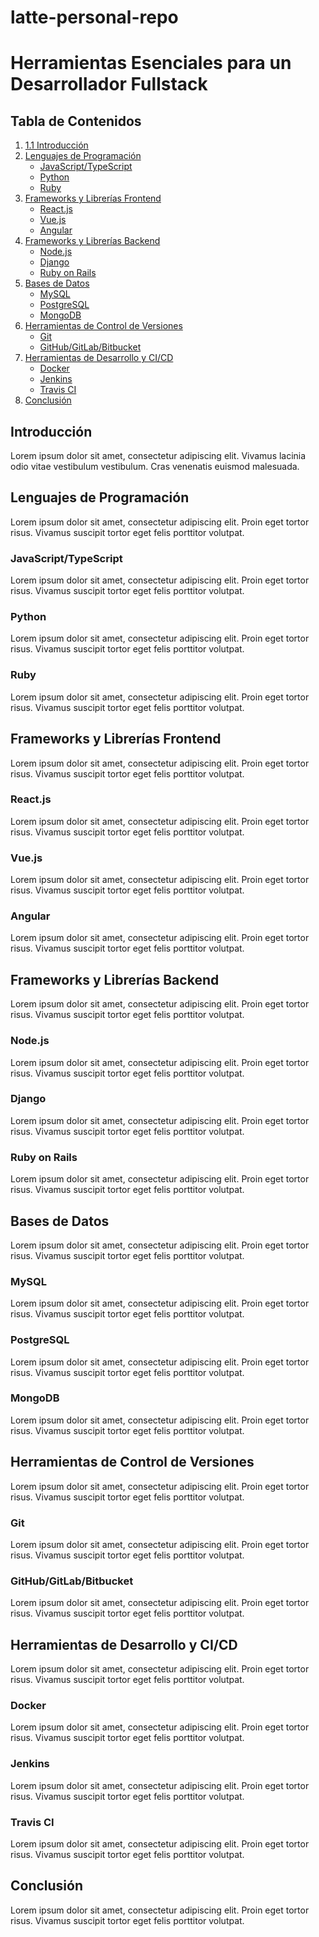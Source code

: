 # latte-personal-repo

# Herramientas Esenciales para un Desarrollador Fullstack

## Tabla de Contenidos
1. [1.1 Introducción](#11-introducción)
2. [Lenguajes de Programación](#lenguajes-de-programación)
   - [JavaScript/TypeScript](#javascripttypescript)
   - [Python](#python)
   - [Ruby](#ruby)
3. [Frameworks y Librerías Frontend](#frameworks-y-librerías-frontend)
   - [React.js](#reactjs)
   - [Vue.js](#vuejs)
   - [Angular](#angular)
4. [Frameworks y Librerías Backend](#frameworks-y-librerías-backend)
   - [Node.js](#nodejs)
   - [Django](#django)
   - [Ruby on Rails](#ruby-on-rails)
5. [Bases de Datos](#bases-de-datos)
   - [MySQL](#mysql)
   - [PostgreSQL](#postgresql)
   - [MongoDB](#mongodb)
6. [Herramientas de Control de Versiones](#herramientas-de-control-de-versiones)
   - [Git](#git)
   - [GitHub/GitLab/Bitbucket](#githubgitlabbitbucket)
7. [Herramientas de Desarrollo y CI/CD](#herramientas-de-desarrollo-y-cicd)
   - [Docker](#docker)
   - [Jenkins](#jenkins)
   - [Travis CI](#travis-ci)
8. [Conclusión](#conclusión)

## Introducción

Lorem ipsum dolor sit amet, consectetur adipiscing elit. Vivamus lacinia odio vitae vestibulum vestibulum. Cras venenatis euismod malesuada.

## Lenguajes de Programación

Lorem ipsum dolor sit amet, consectetur adipiscing elit. Proin eget tortor risus. Vivamus suscipit tortor eget felis porttitor volutpat.

### JavaScript/TypeScript

Lorem ipsum dolor sit amet, consectetur adipiscing elit. Proin eget tortor risus. Vivamus suscipit tortor eget felis porttitor volutpat.

### Python

Lorem ipsum dolor sit amet, consectetur adipiscing elit. Proin eget tortor risus. Vivamus suscipit tortor eget felis porttitor volutpat.

### Ruby

Lorem ipsum dolor sit amet, consectetur adipiscing elit. Proin eget tortor risus. Vivamus suscipit tortor eget felis porttitor volutpat.

## Frameworks y Librerías Frontend

Lorem ipsum dolor sit amet, consectetur adipiscing elit. Proin eget tortor risus. Vivamus suscipit tortor eget felis porttitor volutpat.

### React.js

Lorem ipsum dolor sit amet, consectetur adipiscing elit. Proin eget tortor risus. Vivamus suscipit tortor eget felis porttitor volutpat.

### Vue.js

Lorem ipsum dolor sit amet, consectetur adipiscing elit. Proin eget tortor risus. Vivamus suscipit tortor eget felis porttitor volutpat.

### Angular

Lorem ipsum dolor sit amet, consectetur adipiscing elit. Proin eget tortor risus. Vivamus suscipit tortor eget felis porttitor volutpat.

## Frameworks y Librerías Backend

Lorem ipsum dolor sit amet, consectetur adipiscing elit. Proin eget tortor risus. Vivamus suscipit tortor eget felis porttitor volutpat.

### Node.js

Lorem ipsum dolor sit amet, consectetur adipiscing elit. Proin eget tortor risus. Vivamus suscipit tortor eget felis porttitor volutpat.

### Django

Lorem ipsum dolor sit amet, consectetur adipiscing elit. Proin eget tortor risus. Vivamus suscipit tortor eget felis porttitor volutpat.

### Ruby on Rails

Lorem ipsum dolor sit amet, consectetur adipiscing elit. Proin eget tortor risus. Vivamus suscipit tortor eget felis porttitor volutpat.

## Bases de Datos

Lorem ipsum dolor sit amet, consectetur adipiscing elit. Proin eget tortor risus. Vivamus suscipit tortor eget felis porttitor volutpat.

### MySQL

Lorem ipsum dolor sit amet, consectetur adipiscing elit. Proin eget tortor risus. Vivamus suscipit tortor eget felis porttitor volutpat.

### PostgreSQL

Lorem ipsum dolor sit amet, consectetur adipiscing elit. Proin eget tortor risus. Vivamus suscipit tortor eget felis porttitor volutpat.

### MongoDB

Lorem ipsum dolor sit amet, consectetur adipiscing elit. Proin eget tortor risus. Vivamus suscipit tortor eget felis porttitor volutpat.

## Herramientas de Control de Versiones

Lorem ipsum dolor sit amet, consectetur adipiscing elit. Proin eget tortor risus. Vivamus suscipit tortor eget felis porttitor volutpat.

### Git

Lorem ipsum dolor sit amet, consectetur adipiscing elit. Proin eget tortor risus. Vivamus suscipit tortor eget felis porttitor volutpat.

### GitHub/GitLab/Bitbucket

Lorem ipsum dolor sit amet, consectetur adipiscing elit. Proin eget tortor risus. Vivamus suscipit tortor eget felis porttitor volutpat.

## Herramientas de Desarrollo y CI/CD

Lorem ipsum dolor sit amet, consectetur adipiscing elit. Proin eget tortor risus. Vivamus suscipit tortor eget felis porttitor volutpat.

### Docker

Lorem ipsum dolor sit amet, consectetur adipiscing elit. Proin eget tortor risus. Vivamus suscipit tortor eget felis porttitor volutpat.

### Jenkins

Lorem ipsum dolor sit amet, consectetur adipiscing elit. Proin eget tortor risus. Vivamus suscipit tortor eget felis porttitor volutpat.

### Travis CI

Lorem ipsum dolor sit amet, consectetur adipiscing elit. Proin eget tortor risus. Vivamus suscipit tortor eget felis porttitor volutpat.

## Conclusión

Lorem ipsum dolor sit amet, consectetur adipiscing elit. Proin eget tortor risus. Vivamus suscipit tortor eget felis porttitor volutpat.
